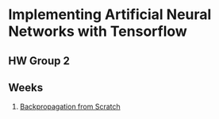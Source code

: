# Implementing Artificial Neural Networks with Tensorflow

## HW Group 2

## Weeks

1.  [Backpropagation from Scratch](~\backprop_from_scratch)